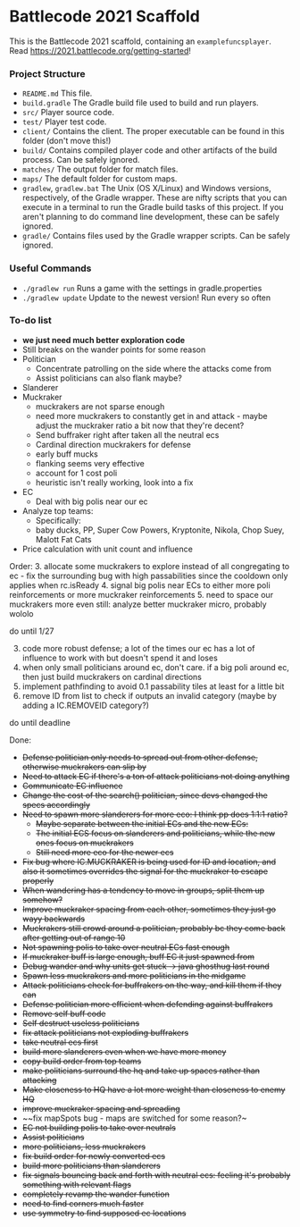 # Battlecode 2021 Scaffold

This is the Battlecode 2021 scaffold, containing an `examplefuncsplayer`. Read https://2021.battlecode.org/getting-started!

### Project Structure

- `README.md`
    This file.
- `build.gradle`
    The Gradle build file used to build and run players.
- `src/`
    Player source code.
- `test/`
    Player test code.
- `client/`
    Contains the client. The proper executable can be found in this folder (don't move this!)
- `build/`
    Contains compiled player code and other artifacts of the build process. Can be safely ignored.
- `matches/`
    The output folder for match files.
- `maps/`
    The default folder for custom maps.
- `gradlew`, `gradlew.bat`
    The Unix (OS X/Linux) and Windows versions, respectively, of the Gradle wrapper. These are nifty scripts that you can execute in a terminal to run the Gradle build tasks of this project. If you aren't planning to do command line development, these can be safely ignored.
- `gradle/`
    Contains files used by the Gradle wrapper scripts. Can be safely ignored.


### Useful Commands

- `./gradlew run`
    Runs a game with the settings in gradle.properties
- `./gradlew update`
    Update to the newest version! Run every so often


### To-do list

- **we just need much better exploration code**
- Still breaks on the wander points for some reason
- Politician
    - Concentrate patrolling on the side where the attacks come from
    - Assist politicians can also flank maybe?
- Slanderer
- Muckraker
    - muckrakers are not sparse enough
    - need more muckrakers to constantly get in and attack - maybe adjust the muckraker ratio a bit now that they're decent?
    - Send buffraker right after taken all the neutral ecs
    - Cardinal direction muckrakers for defense
    - early buff mucks
    - flanking seems very effective
    - account for 1 cost poli
    - heuristic isn't really working, look into a fix
- EC
    - Deal with big polis near our ec
- Analyze top teams:
    - Specifically:
    - baby ducks, PP, Super Cow Powers, Kryptonite, Nikola, Chop Suey, Malott Fat Cats
- Price calculation with unit count and influence

Order:
3. allocate some muckrakers to explore instead of all congregating to ec - fix the surrounding bug with high passabilities since the cooldown only applies when rc.isReady
4. signal big polis near ECs to either more poli reinforcements or more muckraker reinforcements
5. need to space our muckrakers more even still: analyze better muckraker micro, probably wololo

do until 1/27

3. code more robust defense; a lot of the times our ec has a lot of influence to work with but doesn't spend it and loses
6. when only small politicians around ec, don't care. if a big poli around ec, then just build muckrakers on cardinal directions
8. implement pathfinding to avoid 0.1 passability tiles at least for a little bit
9. remove ID from list to check if outputs an invalid category (maybe by adding a IC.REMOVEID category?)

do until deadline



Done:
- ~~Defense politician only needs to spread out from other defense, otherwise muckrakers can slip by~~
- ~~Need to attack EC if there's a ton of attack politicians not doing anything~~
- ~~Communicate EC influence~~
- ~~Change the cost of the search() politician, since devs changed the specs accordingly~~
- ~~Need to spawn more slanderers for more eco: I think pp does 1:1:1 ratio?~~
    - ~~Maybe separate between the initial ECs and the new ECs:~~
    - ~~The initial ECS focus on slanderers and politicians, while the new ones focus on muckrakers~~
    - ~~Still need more eco for the newer ecs~~
- ~~Fix bug where IC.MUCKRAKER is being used for ID and location, and also it sometimes overrides the signal for the muckraker to escape properly~~
- ~~When wandering has a tendency to move in groups, split them up somehow?~~
- ~~Improve muckraker spacing from each other, sometimes they just go wayy backwards~~
- ~~Muckrakers still crowd around a politician, probably bc they come back after getting out of range 10~~
- ~~Not spawning polis to take over neutral ECs fast enough~~
- ~~If muckraker buff is large enough, buff EC it just spawned from~~
- ~~Debug wander and why units get stuck -> java ghosthug last round~~
- ~~Spawn less muckrakers and more politicians in the midgame~~
- ~~Attack politicians check for buffrakers on the way, and kill them if they can~~
- ~~Defense politician more efficient when defending against buffrakers~~
- ~~Remove self buff code~~
- ~~Self destruct useless politicians~~
- ~~fix attack politicians not exploding buffrakers~~
- ~~take neutral ecs first~~
- ~~build more slanderers even when we have more money~~
- ~~copy build order from top teams~~
- ~~make politicians surround the hq and take up spaces rather than attacking~~
- ~~Make closeness to HQ have a lot more weight than closeness to enemy HQ~~
- ~~improve muckraker spacing and spreading~~
- ~~fix mapSpots bug - maps are switched for some reason?~
- ~~EC not building polis to take over neutrals~~
- ~~Assist politicians~~
- ~~more politicians, less muckrakers~~
- ~~fix build order for newly converted ecs~~
- ~~build more politicians than slanderers~~
- ~~fix signals bouncing back and forth with neutral ecs: feeling it's probably something with relevant flags~~
- ~~completely revamp the wander function~~
- ~~need to find corners much faster~~
- ~~use symmetry to find supposed ec locations~~